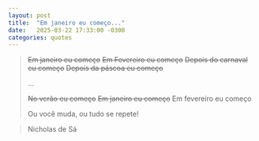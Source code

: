 ```yaml
---
layout: post
title:  "Em janeiro eu começo..."
date:   2025-03-22 17:33:00 -0300
categories: quotes
---
```


>~~Em janeiro eu começo~~
>~~Em Fevereiro eu começo~~
>~~Depois do carnaval eu começo~~
>~~Depois da páscoa eu começo~~
>
>...
>
>~~No verão eu começo~~
>~~Em janeiro eu começo~~
>Em fevereiro eu começo
>
>Ou você muda, ou tudo se repete!

>Nicholas de Sá